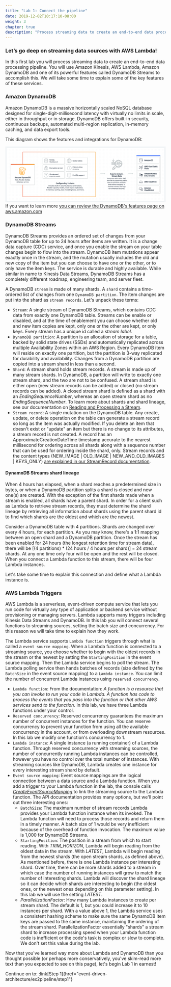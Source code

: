 ```yaml
---
title: "Lab 1: Connect the pipeline"
date: 2019-12-02T10:17:10-08:00
weight: 3
chapter: true
description: "Process streaming data to create an end-to-end data processing pipeline"
---
```


### Let’s go deep on streaming data sources with AWS Lambda!


In this first lab you will process streaming data to create an end-to-end data processing pipeline. You will use Amazon Kinesis, AWS Lambda, Amazon DynamoDB and one of its powerful features called DynamoDB Streams to accomplish this. We will take some time to explain some of the key features of these services.

### Amazon DynamoDB

Amazon DynamoDB is a massive horizontally scaled NoSQL database designed for single-digit-millisecond latency with virtually no limits in scale, either in throughput or in storage. DynamoDB offers built-in security, continuous backups, automated multi-region replication, in-memory caching, and data export tools.

This diagram shows the features and integrations for DynamoDB:

![DynamoDB ecosystem](/static/images/event-driven-architecture/lab1/dynamodb-ecosystem.png)
If you want to learn more [you can review the DynamoDB's features page on aws.amazon.com](https://aws.amazon.com/dynamodb/features/)


### DynamoDB Streams

DynamoDB Streams provides an ordered set of changes from your DynamoDB table for up to 24 hours after items are written. It is a change data capture (CDC) service, and once you enable the stream on your table changes begin to flow into the stream. DynamoDB item mutations appear exactly once in the stream, and the mutation usually includes the old and new copy of the item but you can choose to have one or the other, or to only have the item keys. The service is durable and highly available. While similar in name to Kinesis Data Streams, DynamoDB Streams has a completely different roadmap, engineering team, and server fleet.

A DynamoDB `stream` is made of many shards. A `shard` contains a time-ordered list of changes from one `DynamoDB partition`. The item changes are put into the shard as `stream records`. Let's unpack these terms:
- `Stream`: A single stream of DynamoDB Streams, which contains CDC data from exactly one DynamoDB table. Streams can be enable or disabled, and at the time of enablement you can choose whether old and new item copies are kept, only one or the other are kept, or only keys. Every stream has a unique id called a *stream label*.
- `DynamoDB partition`:  A partition is an allocation of storage for a table, backed by solid state drives (SSDs) and automatically replicated across multiple Availability Zones within an AWS Region. Every DynamoDB item will reside on exactly one partition, but the partition is 3-way replicated for durability and availability. Changes from a DynamoDB partition are copied into a stream shard in less than a second.
- `Shard`: A stream shard holds stream records. A stream is made up of many stream shards. In DynamoDB, a partition will write to exactly one stream shard, and the two are not to be confused. A stream shard is either open (new stream records can be added) or closed (no stream records can be added). A closed stream shard is defined as a shard with an *EndingSequenceNumber*, whereas an open stream shard as no *EndingSequenceNumber*. To learn more about shards and shard lineage, see our documentation on [Reading and Processing a Stream](https://docs.aws.amazon.com/amazondynamodb/latest/developerguide/Streams.html#Streams.Processing).
- `Stream record`: A single mutation on the DynamoDB table. Any create, update, or delete operation on the table can generate a stream record so long as the item was actually modified. If you delete an item that doesn't exist or "update" an item but there is no change to its attributes, a stream record is not created. A record has an ApproximateCreationDateTime timestamp accurate to the nearest millisecond for ordering across all shards along with a sequence number that can be used for ordering inside the shard, only. Stream records and the content types (NEW_IMAGE | OLD_IMAGE | NEW_AND_OLD_IMAGES | KEYS_ONLY) [are explained in our StreamRecord documentation](https://docs.aws.amazon.com/amazondynamodb/latest/APIReference/API_streams_StreamRecord.html).

#### DynamoDB Streams shard lineage

When 4 hours has elapsed, when a shard reaches a predetermined size in bytes, or when a DynamoDB partition splits a shard is closed and new one(s) are created. With the exception of the first shards made when a stream is enabled, all shards have a parent shard. In order for a client such as Lambda to retrieve stream records, they must determine the shard lineage by retrieving all information about shards using the parent shard id to find which shards are the oldest and which are the newest.

Consider a DynamoDB table with 4 partitions. Shards are changed over every 4 hours, for each partition. As you may know, there's a 1:1 mapping between an open shard and a DynamoDB partition. Once the stream has been enabled for 24 hours (the longest retention time for stream data), there will be [(4 partitions) * (24 hours / 4 hours per shard)] = 24 stream shards. At any one time only four will be open and the rest will be closed. When you connect a Lambda function to this stream, there will be four Lambda instances.

Let's take some time to explain this connection and define what a Lambda instance is.

### AWS Lambda Triggers

AWS Lambda is a serverless, event-driven compute service that lets you run code for virtually any type of application or backend service without provisioning or managing servers. Lambda supports many triggers including Kinesis Data Streams and DynamoDB. In this lab you will connect several functions to streaming sources, setting the batch size and concurrency. For this reason we will take time to explain how they work.


The Lambda service supports `Lambda function` triggers through what is called a `event source mapping`. When a Lambda function is connected to a streaming source, you choose whether to begin with the oldest records in the stream or the newest by setting the `StartingPosition` in the event source mapping. Then the Lambda service begins to poll the stream. The Lambda polling service then hands batches of records (size defined by the `BatchSize` in the event source mapping) to a `Lambda instance`. You can limit the number of concurrent Lambda instances using `reserved concurrency`.

- `Lambda function`: From the documentation: *A function is a resource that you can invoke to run your code in Lambda. A function has code to process the events that you pass into the function or that other AWS services send to the function.* In this lab, we have three Lambda functions under your control.
- `Reserved concurrency`: Reserved concurrency guarantees the maximum number of concurrent instances for the function. You can reserve concurrency to prevent your function from using all the available concurrency in the account, or from overloading downstream resources. In this lab we modify one function's concurrency to 1.
- `Lambda instance`: A single instance (a running container) of a Lambda function. Through reserved concurrency with streaming sources, the number of concurrently running Lambda instances can be controlled, however you have no control over the total number of instances. With streaming sources like DynamoDB, Lambda creates one instance for every interesting stream shard by default.
- `Event source mapping`: Event source mappings are the logical connection between a data source and a Lambda function. When you add a trigger to your Lambda function in the lab, the console calls [*CreateEventSourceMapping*](https://docs.aws.amazon.com/lambda/latest/dg/API_CreateEventSourceMapping.html) to link the streaming source to the Lambda function. The API documentation provides many options, but we'll point out three interesting ones:
    - `BatchSize`: The maximum number of stream records Lambda provides your Lambda function instance when its invoked. The Lambda function will need to process those records and return them in a timely manner. A batch size of 1 would be very inefficient because of the overhead of function invocation. The maximum value is 1,000 for DynamoDB Streams.
    - `StartingPosition`: The position in a stream from which to start reading. With *TRIM_HORIZON*, Lambda will begin reading from the oldest data in the stream. With *LATEST*, Lambda will begin reading from the newest shards (the open stream shards, as defined above). As mentioned before, there is one Lambda instance per interesting shard. Over time, there can be more shards added to a stream in which case the number of running instances will grow to match the number of interesting shards. Lambda will discover the shard lineage so it can decide which shards are interesting to begin (the oldest ones, or the newest ones depending on this parameter setting). In this lab we will use the setting *LATEST*.
    - *ParallelizationFactor*: How many Lambda instances to create per stream shard. The default is 1, but you could increase it to 10 instances per shard. With a value above 1, the Lambda service uses a consistent hashing scheme to make sure the same DynamoDB item keys are passed to the same instance, maintaining the ordering of the stream shard. ParallelizationFactor essentially "shards" a stream shard to increase processing speed when your Lambda function code is inefficient or the code's task is complex or slow to complete. We don't set this value during the lab.


Now that you've learned way more about Lambda and DynamoDB than you thought possible (or perhaps more conservatively, you've skim-read more text than you expected to see on this page), let's begin Lab 1 in earnest!

Continue on to: :link[Step 1]{href="event-driven-architecture/ex2pipeline/step1"}
